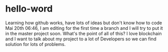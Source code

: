 # hello-word
Learning how github works, have lots of ideas but don't know how to code
Mai 20th 06:46, I am editing for the first time a branch and I will try to put it in the master project soon. What's the point of all of this? I love blockchain and I want to talk about my project to a lot of Developers so we can find solution for lots of problems. 
